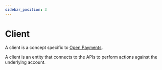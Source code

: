 ```yaml
---
sidebar_position: 3
---
```


# Client

A client is a concept specific to [Open Payments](https://docs.openpayments.guide/).

A client is an entity that connects to the APIs to perform actions against the underlying account.
